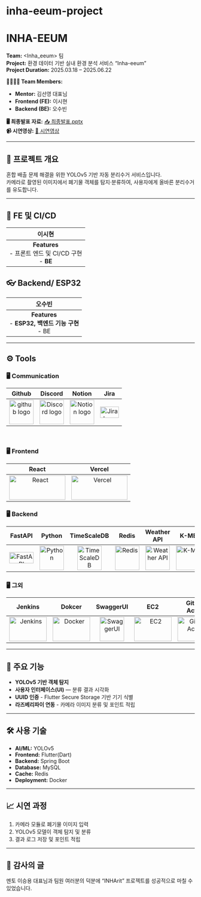 # inha-eeum-project

# INHA-EEUM

**Team:** &lt;Inha_eeum&gt; 팀  
**Project:** 환경 데이터 기반 실내 환경 분석 서비스 “Inha-eeum”  
**Project Duration:** 2025.03.18 – 2025.06.22  

**👨‍👩‍👧‍👦 Team Members:** 
- **Mentor:** 김선영 대표님  
- **Frontend (FE):** 이시현  
- **Backend (BE):** 오수빈  

**🖥️ 최종발표 자료:** [📥 최종발표.pptx](https://github.com/OhSuBin13/25-1-INHA_EEUM/blob/main/%5B1%5D%202025-1%ED%95%99%EA%B8%B0%20%EC%BA%A1%EC%8A%A4%ED%86%A4%EB%94%94%EC%9E%90%EC%9D%B8%20%EB%B0%9C%ED%91%9C_%EC%9D%B8%ED%95%98%EC%9D%B4%EC%9D%8C_%EC%A0%84%EC%B2%B4_%EC%88%98%EC%A0%95%EB%B3%B8_4.pptx)  
**📹 시연영상:** [📲 시연영상](https://www.youtube.com/watch?v=7N53MisEojM)

---

## 📌 프로젝트 개요  
혼합 배출 문제 해결을 위한 YOLOv5 기반 자동 분리수거 서비스입니다.  
카메라로 촬영된 이미지에서 폐기물 객체를 탐지·분류하여, 사용자에게 올바른 분리수거를 유도합니다.

---
## 🧠 FE 및 CI/CD
| 이시현<br> |
| :----------------: | 
| **Features**<br/>- 프론트 엔드 및 CI/CD 구현 <br/>- **BE**

## 👓 Backend/ ESP32
| 오수빈<br> |
| :----------------: |
| **Features**<br/>- **ESP32, 백엔드 기능 구현** <br/>- BE|

---

## <span style=""> ⚙️ **Tools** </span>



### 🖥 **Communication** </span>

|                            Github                            |                           Discord                            |                            Notion                            |                            Jira                            |
| :----------------------------------------------------------: | :----------------------------------------------------------: | :----------------------------------------------------------: | :----------------------------------------------------------: |
| <img alt="github logo" src="https://techstack-generator.vercel.app/github-icon.svg" width="65" height="65"> | <img alt="Discord logo" src="https://assets-global.website-files.com/6257adef93867e50d84d30e2/62595384e89d1d54d704ece7_3437c10597c1526c3dbd98c737c2bcae.svg" height="65" width="65"> | <img alt="Notion logo" src="https://www.notion.so/cdn-cgi/image/format=auto,width=640,quality=100/front-static/shared/icons/notion-app-icon-3d.png" height="65" width="65"> |<img alt="Jira logo" src="https://encrypted-tbn0.gstatic.com/images?q=tbn:ANd9GcTodTA_uzjXXbVJxfatvmWfGMZoDFJWX_Kl-g&s" height="30" width="50"> |

<br/>



### 🖥 **Frontend**

| React | Vercel | 
| :----: | :--------: |
| <img alt="React" src="https://github.com/user-attachments/assets/5aa92a48-e0ea-4289-93dc-1bef74f9013b" height="65" width="150"> | <img alt="Vercel" src="https://github.com/user-attachments/assets/3c3783c0-c1ab-4e38-ba56-14d58f771f30" height="65" width="150"> |

### 🖥 **Backend**

| FastAPI | Python | TimeScaleDB | Redis | Weather API | K-MEANS | XGBoost | MQTT
| :----: | :--: | :---: | :-------------: | :-: | :------: | :---: | :----: |
| <img alt="FastAPI" src="https://github.com/user-attachments/assets/5bc64242-e0d3-4b1a-942f-dd5153147fc1" width="65" height="30" /> | <img alt="Python" src="https://github.com/user-attachments/assets/512b19c2-7f69-4089-b290-b041240cf13f" width="65" height="65" /> | <img alt="TimeScaleDB" src="https://github.com/user-attachments/assets/62b3ce11-525a-4e21-a980-c375ebee023a" width="65" height="65" /> | <img alt="Redis" src="https://github.com/user-attachments/assets/9fd25f4f-61c0-4002-a4d1-cb7330414ca5" width="65" height="65" /> | <img alt="Weather API" src="https://github.com/user-attachments/assets/3d1f9b58-a284-442d-8187-20f4175f699c" width="65" height="65" /> | <img alt="K-MEANS" src="https://github.com/user-attachments/assets/1c017e05-4953-4974-bdcf-60e8e9f9da01" width="100" height="65" /> | <img alt="XGBoost" src="https://github.com/user-attachments/assets/18c7db92-61ab-4faa-a7f4-b688c4562236" width="100" height="65" /> | <img alt="MQTT" src="https://github.com/user-attachments/assets/136dca6f-a72e-46c9-a623-6f6c340a0b9b" width="100" height="65" /> |

### 🖥 **그외**

| Jenkins | Dokcer | SwaggerUI | EC2 | GitHub Action | 
| :----: | :--: | :---: | :------------: | :-: | 
| <img alt="Jenkins" src="https://github.com/user-attachments/assets/7919b3f5-2eba-48ee-9056-a587c230d659" width="100" height="65" /> | <img alt="Docker" src="https://github.com/user-attachments/assets/0a035841-6527-4e24-ade9-ba293429a5ed" width="100" height="65" /> | <img alt="SwaggerUI" src="https://github.com/user-attachments/assets/ae8f6a9d-5ee5-449d-b6c3-c2a6e88bb543" width="65" height="65" /> | <img alt="EC2" src="https://github.com/user-attachments/assets/a5944809-ba92-49be-acd2-4fd8145d3593" width="100" height="65" /> | <img alt="GitHub Action" src="https://github.com/user-attachments/assets/2f74c0f6-b10f-4640-865d-27588ad4fa5e" width="100" height="65" /> |

---

## 🚀 주요 기능  
- **YOLOv5 기반 객체 탐지**    
- **사용자 인터페이스(UI)** — 분류 결과 시각화  
- **UUID 인증** - Flutter Secure Storage 기반 기기 식별
- **라즈베리파이 연동** - 카메라 이미지 분류 및 포인트 적립

---

## 🛠️ 사용 기술  
- **AI/ML:** YOLOv5  
- **Frontend:** Flutter(Dart)   
- **Backend:** Spring Boot   
- **Database:** MySQL  
- **Cache:** Redis
- **Deployment:** Docker 

---

## 📈 시연 과정  
1. 카메라 모듈로 폐기물 이미지 입력  
2. YOLOv5 모델이 객체 탐지 및 분류    
3. 결과 로그 저장 및 포인트 적립

---
 
## 🙏 감사의 글  
멘토 이승용 대표님과 팀원 여러분의 덕분에 “INHArit” 프로젝트를 성공적으로 마칠 수 있었습니다.  
